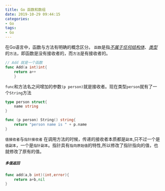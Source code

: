 ```yaml
---
title: Go 函数和数组
date: 2019-10-29 09:44:15
categories:
- Go
tags:
- Go
---
```


在Go语言中，函数与方法有明确的概念区分。
`函数`是指<u>*不属于任何结构体*</u>、<u>*类型*</u>的`方法`，即函数是没有接收者的，而`方法`是有接收者的。


```go
// Add 就是一个函数
func Add(a int)int{
    return a++
    }
```
`func`和方法名之间增加的参数`(p person)`就是接收者。现在类型`person`就有了一个`String`方法
```go
type person struct{
    name string
}

func (p person) String() string{
    return "person name is " + p.name
}
```
`值接收者`与`指针接收者`
在调用方法的时候，传递的接收者本质都是`副本`,只不过一个是`值副本`，一个是`指针副本`。指针具有`指向原始值`的特性,所以修改了指针指向的值，也就修改了原有的值。

##### **`多值返回`**
```go
func add(a,b int)(int,error){
    return a+b,nil
}
```
